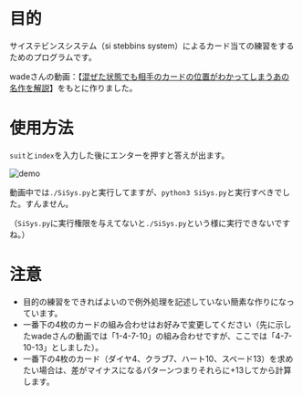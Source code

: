 # 目的
サイステビンスシステム（si stebbins system）によるカード当ての練習をするためのプログラムです。

wadeさんの動画：【[混ぜた状態でも相手のカードの位置がわかってしまうあの名作を解説](https://youtu.be/BYR49QezWo0)】をもとに作りました。

# 使用方法

`suit`と`index`を入力した後にエンターを押すと答えが出ます。

![demo](https://user-images.githubusercontent.com/85237728/178111610-e355443c-0b9f-45e6-8d1e-6c5b861bc230.gif)

動画中では`./SiSys.py`と実行してますが、`python3 SiSys.py`と実行すべきでした。すんません。

（`SiSys.py`に実行権限を与えてないと`./SiSys.py`という様に実行できないですね。）

# 注意
- 目的の練習をできればよいので例外処理を記述していない簡素な作りになっています。
- 一番下の4枚のカードの組み合わせはお好みで変更してください（先に示したwadeさんの動画では「1-4-7-10」の組み合わせですが、ここでは「4-7-10-13」としました）。
- 一番下の4枚のカード（ダイヤ4、クラブ7、ハート10、スペード13）を求めたい場合は、差がマイナスになるパターンつまりそれらに+13してから計算します。
